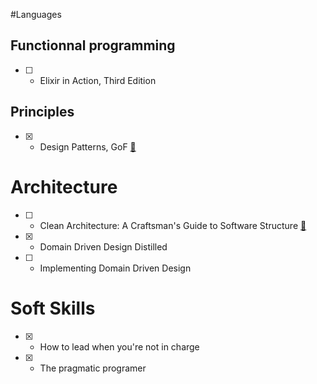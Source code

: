 #Languages

## Functionnal programming
- [ ] - Elixir in Action, Third Edition

## Principles 
- [X] - Design Patterns, GoF [🔗](https://www.amazon.fr/Design-Patterns-Elements-Reusable-Object-Oriented/dp/0201633612/ref=tmm_hrd_swatch_0?_encoding=UTF8&dib_tag=se&dib=eyJ2IjoiMSJ9.mTRaTOPYqsPcUsGD8azntQBwoQYmLa7486oAF-n21nYj2w6r2h0svU7RBCvVYUWuDJsuOCzcQS34w7FhTWQhh0u7fjmMD3XE04v8rKJVU3zSaACzL9gvaH7ra2HuAsglIxSDDIxyeU-e4Ij8TaOd9m9UzrbPWBp5tSn9RF7bRunvtuqpx51hBhGeVpfJoEGn5t9UBUJa_RXHTL2pyG32oJrtJ13AFjQG-Ulbkh66BWPiqvTCgUT1DHplBdOwiUdCL6yGnFfAqgPRa1SVLLEVm0L7WfYNV4NS6cCRKhxceLk.pm4_SegF4YobcAiVMD0LFI1KbO6YohCMBH-KRTX9VHM&qid=1724843403&sr=8-1)

# Architecture
- [ ] - Clean Architecture: A Craftsman's Guide to Software Structure [🔗](https://www.amazon.fr/Clean-Architecture-Craftsmans-Software-Structure/dp/0134494164?source=ps-sl-shoppingads-lpcontext&psc=1&smid=A1X6FK5RDHNB96)
- [X] - Domain Driven Design Distilled 
- [ ] - Implementing Domain Driven Design

# Soft Skills
- [X] - How to lead when you're not in charge
- [X] - The pragmatic programer
